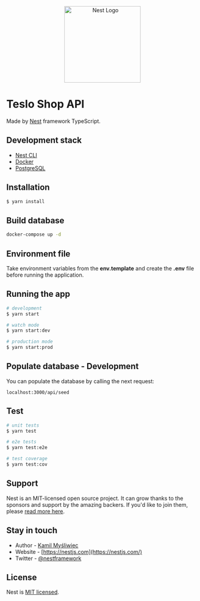 <p align="center">
  <a href="http://nestjs.com/" target="blank"><img src="https://nestjs.com/img/logo-small.svg" width="200" alt="Nest Logo" /></a>
</p>

# Teslo Shop API
Made by [Nest](https://github.com/nestjs/nest) framework TypeScript.

## Development stack

- [Nest CLI](https://docs.nestjs.com/first-steps)
- [Docker](https://www.docker.com/)
- [PostgreSQL](https://www.postgresql.org/)

## Installation

```bash
$ yarn install
```

## Build database

```bash
docker-compose up -d
```

## Environment file
Take environment variables from the __env.template__ and create the __.env__ file before running the application.

## Running the app

```bash
# development
$ yarn start

# watch mode
$ yarn start:dev

# production mode
$ yarn start:prod
```

## Populate database - Development

You can populate the database by calling the next request:

```
localhost:3000/api/seed
```

## Test

```bash
# unit tests
$ yarn test

# e2e tests
$ yarn test:e2e

# test coverage
$ yarn test:cov
```

## Support

Nest is an MIT-licensed open source project. It can grow thanks to the sponsors and support by the amazing backers. If you'd like to join them, please [read more here](https://docs.nestjs.com/support).

## Stay in touch

- Author - [Kamil Myśliwiec](https://kamilmysliwiec.com)
- Website - [https://nestjs.com](https://nestjs.com/)
- Twitter - [@nestframework](https://twitter.com/nestframework)

## License

Nest is [MIT licensed](LICENSE).
